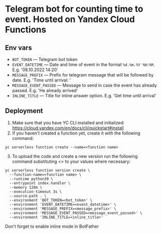 # Telegram bot for counting time to event. Hosted on Yandex Cloud Functions

## Env vars

* `BOT_TOKEN` — Telegram bot token
* `EVENT_DATETIME` — Date and time of event in the format `%d.%m.%Y %H:%M`. E.g. '08.10.2022 14:20'
* `MESSAGE_PREFIX` — Prefix for telegram message that will be followed by date. E.g. 'Time until arrival: '
* `MESSAGE_EVENT_PASSED` — Message to send in case the event has already passed. E.g. 'He already arrived'
* `INLINE_TITLE` — Title for inline answer option. E.g. 'Get time until arrival'


## Deployment
1. Make sure that you have YC CLI installed and initialized: https://cloud.yandex.com/en/docs/cli/quickstart#install
2. If you haven't created a function yet, create it with the following command: 
```
yc serverless function create --name=<function name>
```
3. To upload the code and create a new version run the following command substituting <> to your values where necessary:
```
yc serverless function version create \
  --function-name=<function name> \
  --runtime python39 \
  --entrypoint index.handler \
  --memory 128m \
  --execution-timeout 3s \
  --source-path . \
  --environment 'BOT_TOKEN=<bot_token' \
  --environment 'EVENT_DATETIME=<event_datetime>' \
  --environment 'MESSAGE_PREFIX=<message_prefix>' \
  --environment 'MESSAGE_EVENT_PASSED=<message_event_passed>' \
  --environment 'INLINE_TITLE=<inline_title>'
```


Don't forget to enable inline mode in BotFather
